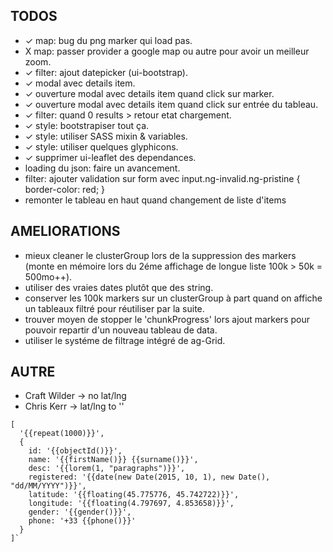 ## TODOS

* ✓ map: bug du png marker qui load pas.
* X map: passer provider a google map ou autre pour avoir un meilleur zoom.
* ✓ filter: ajout datepicker (ui-bootstrap).
* ✓ modal avec details item.
* ✓ ouverture modal avec details item quand click sur marker.
* ✓ ouverture modal avec details item quand click sur entrée du tableau.
* ✓ filter: quand 0 results > retour etat chargement.
* ✓ style: bootstrapiser tout ça.
* ✓ style: utiliser SASS mixin & variables.
* ✓ style: utiliser quelques glyphicons.
* ✓ supprimer ui-leaflet des dependances.
* loading du json: faire un avancement.
* filter: ajouter validation sur form avec input.ng-invalid.ng-pristine { border-color: red; }
* remonter le tableau en haut quand changement de liste d'items

## AMELIORATIONS

- mieux cleaner le clusterGroup lors de la suppression des markers (monte en mémoire lors du 2éme affichage de longue liste 100k > 50k = 500mo++).
- utiliser des vraies dates plutôt que des string.
- conserver les 100k markers sur un clusterGroup à part quand on affiche un tableaux filtré pour réutiliser par la suite.
- trouver moyen de stopper le 'chunkProgress' lors ajout markers pour pouvoir repartir d'un nouveau tableau de data.
- utiliser le systéme de filtrage intégré de ag-Grid.

## AUTRE

* Craft Wilder -> no lat/lng
* Chris Kerr -> lat/lng to ''


```
[
  '{{repeat(1000)}}',
  {
    id: '{{objectId()}}',
    name: '{{firstName()}} {{surname()}}',
    desc: '{{lorem(1, "paragraphs")}}',
    registered: '{{date(new Date(2015, 10, 1), new Date(), "dd/MM/YYYY")}}',
    latitude: '{{floating(45.775776, 45.742722)}}',
    longitude: '{{floating(4.797697, 4.853658)}}',
    gender: '{{gender()}}',
    phone: '+33 {{phone()}}'
  }
]`
